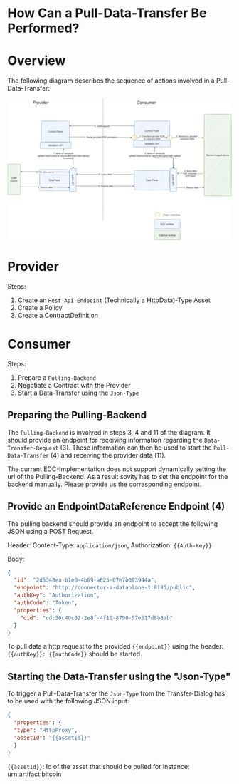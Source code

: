 How Can a Pull-Data-Transfer Be Performed?
========

Overview
========

The following diagram describes the sequence of actions involved in a Pull-Data-Transfer:

![pull-data-transfer.png](images%2Fpull-data-transfer.png)

Provider
========
Steps:
1.  Create an `Rest-Api-Endpoint` (Technically a HttpData)-Type Asset
2.  Create a Policy
3.  Create a ContractDefinition

Consumer
========
Steps:
1. Prepare a `Pulling-Backend`
2. Negotiate a Contract with the Provider
3. Start a Data-Transfer using the `Json-Type`

Preparing the Pulling-Backend
-----------------------------

The `Pulling-Backend` is involved in steps 3, 4 and 11 of the diagram. It should provide an endpoint for receiving information regarding the `Data-Transfer-Request` (3). These information can then be used to start the `Pull-Data-Transfer` (4) and receiving the provider data (11).

The current EDC-Implementation does not support dynamically setting the url of the Pulling-Backend. As a result sovity has to set the endpoint for the backend manually. Please provide us the corresponding endpoint.

Provide an EndpointDataReference Endpoint (4)
---------------------------------------------
The pulling backend should provide an endpoint to accept the following JSON using a POST Request.

Header: Content-Type: `application/json`, Authorization: `{{Auth-Key}}`

Body:
```json
{
  "id": "2d5348ea-b1e0-4b69-a625-07e7b093944a",
  "endpoint": "http://connector-a-dataplane-1:8185/public",
  "authKey": "Authorization",
  "authCode": "Token",
  "properties": {
    "cid": "cd:30c40c02-2e8f-4f16-8790-57e517d8b8ab"
  }
}
```

To pull data a http request to the provided `{{endpoint}}` using the header: `{{authKey}}: {{authCode}}` should be started.

Starting the Data-Transfer using the "Json-Type"
-------------------------------------------------

To trigger a Pull-Data-Transfer the `Json-Type` from the Transfer-Dialog has to be used with the following JSON input:
```json
{
  "properties": {
  "type": "HttpProxy",
  "assetId": "{{assetId}}"
  }
}
```
`{{assetId}}`: Id of the asset that should be pulled for instance: urn:artifact:bitcoin

